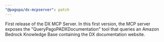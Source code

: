 ```yaml
---
"@pagopa/dx-mcpserver": patch
---
```


First release of the DX MCP Server. In this first version, the MCP server exposes the "QueryPagoPADXDocumentation" tool that queries an Amazon Bedrock Knowledge Base containing the DX documentation website.
